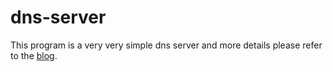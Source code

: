 # dns-server

This program is a very very simple dns server and more details please refer to the [blog](http://www.cnblogs.com/dongkuo/p/6714071.html).
